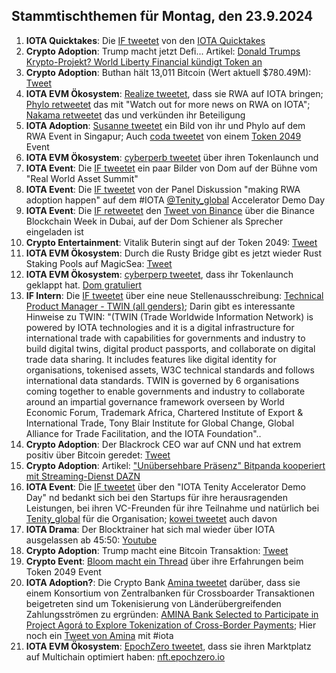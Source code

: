 ## Stammtischthemen für Montag, den 23.9.2024

1. **IOTA Quicktakes**: Die [IF tweetet]() von den [IOTA Quicktakes]()
2. **Crypto Adoption**: Trump macht jetzt Defi... Artikel: [Donald Trumps Krypto-Projekt? World Liberty Financial kündigt Token an](https://www.btc-echo.de/schlagzeilen/trumps-krypto-projekt-world-liberty-financial-kuendigt-token-an-191917/)
3. **Crypto Adoption**: Buthan hält 13,011 Bitcoin (Wert aktuell $780.49M): [Tweet](https://x.com/Cointelegraph/status/1835718085611061658)
4. **IOTA EVM Ökosystem**: [Realize tweetet](https://x.com/realizefinance/status/1835671669068701979), dass sie RWA auf IOTA bringen; [Phylo retweetet](https://x.com/PhyloIota/status/1835852546654478549) das mit "Watch out for more news on RWA on IOTA"; [Nakama retweetet](https://x.com/Nakama_Labs/status/1835679347534946522) das und verkünden ihr Beteiligung
5. **IOTA Adoption**: [Susanne tweetet](https://x.com/SusanneKrone/status/1835925169954758696) ein Bild von ihr und Phylo auf dem RWA Event in Singapur; Auch [coda tweetet](https://x.com/coda_digital/status/1835946247724949787) von einem [Token 2049](https://x.com/token2049) Event 
6. **IOTA EVM Ökosystem**: [cyberperb tweetet](https://x.com/cyberperp/status/1835929188257202648) über ihren Tokenlaunch und
7. **IOTA Event**: Die [IF tweetet](https://x.com/iota/status/1835953481766576377) ein paar Bilder von Dom auf der Bühne vom "Real World Asset Summit"
8. **IOTA Event**: Die [IF tweetet](https://x.com/iota/status/1835967916711285135) von der Panel Diskussion "making RWA adoption happen" auf dem #IOTA [@Tenity_global](https://x.com/Tenity_global) Accelerator Demo Day
9. **IOTA Event**: Die [IF retweetet](https://x.com/iota/status/1836026609364586893) den [Tweet von Binance](https://x.com/binance/status/1835559242842992739) über die Binance Blockchain Week in Dubai, auf der Dom Schiener als Sprecher eingeladen ist
10. **Crypto Entertainment**: Vitalik Buterin singt auf der Token 2049: [Tweet](https://x.com/moonpay/status/1836282139513602413)
11. **IOTA EVM Ökosystem**: Durch die Rusty Bridge gibt es jetzt wieder Rust Staking Pools auf MagicSea: [Tweet](https://x.com/MagicSeaDEX/status/1836284021615038827)
12. **IOTA EVM Ökosystem**: [cyberperp tweetet](https://x.com/cyberperp/status/1836135814192844957), dass ihr Tokenlaunch geklappt hat. [Dom gratuliert](https://x.com/DomSchiener/status/1836307436849836425)
13. **IF Intern**: Die [IF tweetet](https://x.com/iota/status/1836102827086590421) über eine neue Stellenausschreibung: [Technical Product Manager - TWIN (all genders)](https://x.com/i/jobs/1836032454609531185); Darin gibt es interessante Hinweise zu TWIN: "(TWIN (Trade Worldwide Information Network) is powered by IOTA technologies and it is a digital infrastructure for international trade with capabilities for governments and industry to build digital twins, digital product passports, and collaborate on digital trade data sharing. It includes features like digital identity for organisations, tokenised assets, W3C technical standards and follows international data standards. TWIN is governed by 6 organisations coming together to enable governments and industry to collaborate around an impartial governance framework overseen by World Economic Forum, Trademark Africa, Chartered Institute of Export & International Trade, Tony Blair Institute for Global Change, Global Alliance for Trade Facilitation, and the IOTA Foundation"..
14. **Crypto Adoption**: Der Blackrock CEO war auf CNN und hat extrem positiv über Bitcoin geredet: [Tweet](https://x.com/bitcoinlfgo/status/1836073913698201746)
15. **Crypto Adoption**: Artikel: ["Unübersehbare Präsenz" Bitpanda kooperiert mit Streaming-Dienst DAZN](https://www.btc-echo.de/schlagzeilen/bitpanda-krypto-broker-kooperiert-mit-streaming-dienst-dazn-191926/)
16. **IOTA Event**: Die [IF tweetet](https://x.com/iota/status/1836333206691315864) über den "IOTA Tenity Accelerator Demo Day" nd bedankt sich bei den Startups für ihre herausragenden Leistungen, bei ihren VC-Freunden für ihre Teilnahme und natürlich bei [Tenity_global](https://x.com/Tenity_global) für die Organisation; [kowei tweetet](https://x.com/kowei1995/status/1836322311496200367) auch davon
17. **IOTA Drama**: Der Blocktrainer hat sich mal wieder über IOTA ausgelassen ab 45:50: [Youtube](https://www.youtube.com/watch?v=T5zO3dBH0ko)
18. **Crypto Adoption**: Trump macht eine Bitcoin Transaktion: [Tweet](https://x.com/WatcherGuru/status/1836510214482284545)
19. **Crypto Event**: [Bloom macht ein Thread](https://x.com/bloomwalletio/status/1836486700467720467) über ihre Erfahrungen beim Token 2049 Event
20. **IOTA Adoption?**: Die Crypto Bank [Amina tweetet](https://x.com/AMINABankGlobal/status/1836415899043049573) darüber, dass sie einem Konsortium von Zentralbanken für Crossboarder Transaktionen beigetreten sind um Tokenisierung von Länderübergreifenden Zahlungsströmen zu ergründen: [AMINA Bank Selected to Participate in Project Agorá to Explore Tokenization of Cross-Border Payments](https://aminagroup.com/press/amina-bank-selected-to-participate-in-project-agora-to-explore-tokenization-of-cross-border-payments/); Hier noch ein [Tweet von Amina](https://x.com/AMINABankGlobal/status/1834560450337386851) mit #iota
21. **IOTA EVM Ökosystem**: [EpochZero tweetet](https://x.com/Epoch_0/status/1836428195014296032), dass sie ihren Marktplatz auf Multichain optimiert haben: [nft.epochzero.io](https://nft.epochzero.io/)
